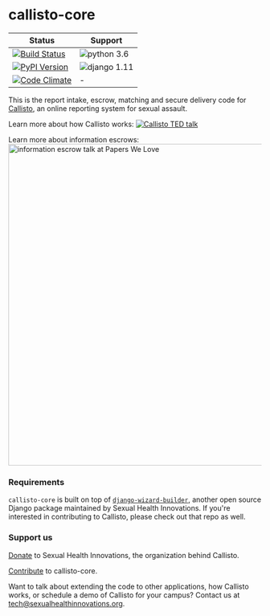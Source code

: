 # callisto-core

| Status | Support |
| --- | --- |
| [![Build Status][build-image]][build-url] | ![python 3.6][python36] |
| [![PyPI Version][pypi-image]][pypi-url] | ![django 1.11][django111] |
| [![Code Climate][climate-image]][climate-url] | - |

[build-image]: https://travis-ci.org/SexualHealthInnovations/callisto-core.svg?branch=master
[build-url]: https://travis-ci.org/SexualHealthInnovations/callisto-core

[pypi-image]: https://img.shields.io/pypi/v/callisto-core.svg
[pypi-url]: https://pypi.python.org/pypi/callisto-core

[climate-image]:https://codeclimate.com/github/SexualHealthInnovations/callisto-core/badges/gpa.svg
[climate-url]:https://codeclimate.com/github/SexualHealthInnovations/callisto-core

[python36]: https://img.shields.io/badge/python-3.6-green.svg
[django111]: https://img.shields.io/badge/django-1.11-yellowgreen.svg

This is the report intake, escrow, matching and secure delivery code for [Callisto](https://www.projectcallisto.org), an online reporting system for sexual assault.

Learn more about how Callisto works:
<a href="https://www.ted.com/talks/jessica_ladd_the_reporting_system_that_sexual_assault_survivors_want?language=en" target="_blank"><img src="https://sexualhealthinnovations.github.io/callisto_marketing/assets/img/ted-video-still.png" alt="Callisto TED talk"></a>

Learn more about information escrows:
<a href="https://www.youtube.com/watch?v=mYV6_OaZeEs" target="_blank"><img src="https://sexualhealthinnovations.github.io/callisto_marketing/assets/img/pwl-video-still.png" alt="information escrow talk at Papers We Love" width="640"></a>

### Requirements
`callisto-core` is built on top of [`django-wizard-builder`](https://github.com/SexualHealthInnovations/django-wizard-builder), another open source Django package maintained by Sexual Health Innovations. If you're interested in contributing to Callisto, please check out that repo as well.

### Support us

[Donate](https://www.sexualhealthinnovations.org/donate/) to Sexual Health Innovations, the organization behind Callisto.

[Contribute](https://github.com/SexualHealthInnovations/callisto-core/blob/master/docs/CONTRIBUTING.md) to callisto-core.

Want to talk about extending the code to other applications, how Callisto works, or schedule a demo of Callisto for your campus? Contact us at [tech@sexualhealthinnovations.org](mailto:tech@sexualhealthinnovations.org).

